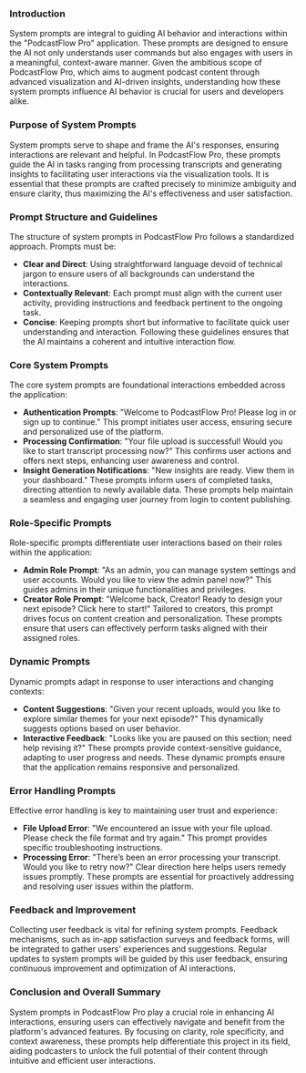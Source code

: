 ### Introduction

System prompts are integral to guiding AI behavior and interactions within the "PodcastFlow Pro" application. These prompts are designed to ensure the AI not only understands user commands but also engages with users in a meaningful, context-aware manner. Given the ambitious scope of PodcastFlow Pro, which aims to augment podcast content through advanced visualization and AI-driven insights, understanding how these system prompts influence AI behavior is crucial for users and developers alike.

### Purpose of System Prompts

System prompts serve to shape and frame the AI's responses, ensuring interactions are relevant and helpful. In PodcastFlow Pro, these prompts guide the AI in tasks ranging from processing transcripts and generating insights to facilitating user interactions via the visualization tools. It is essential that these prompts are crafted precisely to minimize ambiguity and ensure clarity, thus maximizing the AI's effectiveness and user satisfaction.

### Prompt Structure and Guidelines

The structure of system prompts in PodcastFlow Pro follows a standardized approach. Prompts must be:

*   **Clear and Direct**: Using straightforward language devoid of technical jargon to ensure users of all backgrounds can understand the interactions.
*   **Contextually Relevant**: Each prompt must align with the current user activity, providing instructions and feedback pertinent to the ongoing task.
*   **Concise**: Keeping prompts short but informative to facilitate quick user understanding and interaction. Following these guidelines ensures that the AI maintains a coherent and intuitive interaction flow.

### Core System Prompts

The core system prompts are foundational interactions embedded across the application:

*   **Authentication Prompts**: "Welcome to PodcastFlow Pro! Please log in or sign up to continue." This prompt initiates user access, ensuring secure and personalized use of the platform.
*   **Processing Confirmation**: "Your file upload is successful! Would you like to start transcript processing now?" This confirms user actions and offers next steps, enhancing user awareness and control.
*   **Insight Generation Notifications**: "New insights are ready. View them in your dashboard." These prompts inform users of completed tasks, directing attention to newly available data. These prompts help maintain a seamless and engaging user journey from login to content publishing.

### Role-Specific Prompts

Role-specific prompts differentiate user interactions based on their roles within the application:

*   **Admin Role Prompt**: "As an admin, you can manage system settings and user accounts. Would you like to view the admin panel now?" This guides admins in their unique functionalities and privileges.
*   **Creator Role Prompt**: "Welcome back, Creator! Ready to design your next episode? Click here to start!" Tailored to creators, this prompt drives focus on content creation and personalization. These prompts ensure that users can effectively perform tasks aligned with their assigned roles.

### Dynamic Prompts

Dynamic prompts adapt in response to user interactions and changing contexts:

*   **Content Suggestions**: "Given your recent uploads, would you like to explore similar themes for your next episode?" This dynamically suggests options based on user behavior.
*   **Interactive Feedback**: "Looks like you are paused on this section; need help revising it?" These prompts provide context-sensitive guidance, adapting to user progress and needs. These dynamic prompts ensure that the application remains responsive and personalized.

### Error Handling Prompts

Effective error handling is key to maintaining user trust and experience:

*   **File Upload Error**: "We encountered an issue with your file upload. Please check the file format and try again." This prompt provides specific troubleshooting instructions.
*   **Processing Error**: "There’s been an error processing your transcript. Would you like to retry now?" Clear direction here helps users remedy issues promptly. These prompts are essential for proactively addressing and resolving user issues within the platform.

### Feedback and Improvement

Collecting user feedback is vital for refining system prompts. Feedback mechanisms, such as in-app satisfaction surveys and feedback forms, will be integrated to gather users' experiences and suggestions. Regular updates to system prompts will be guided by this user feedback, ensuring continuous improvement and optimization of AI interactions.

### Conclusion and Overall Summary

System prompts in PodcastFlow Pro play a crucial role in enhancing AI interactions, ensuring users can effectively navigate and benefit from the platform's advanced features. By focusing on clarity, role specificity, and context awareness, these prompts help differentiate this project in its field, aiding podcasters to unlock the full potential of their content through intuitive and efficient user interactions.
